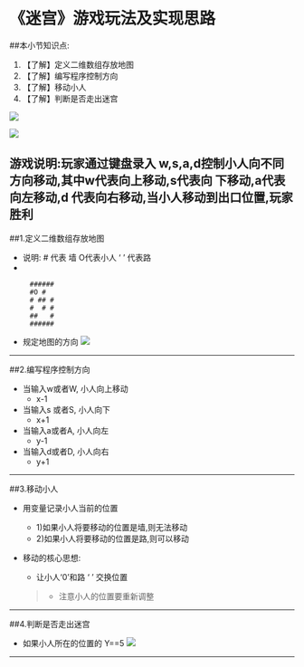 # 《迷宫》游戏玩法及实现思路
##本小节知识点:
1. 【了解】定义二维数组存放地图
2. 【了解】编写程序控制方向
3. 【了解】移动小人
4. 【了解】判断是否走出迷宫

![](http://7xj0kx.com1.z0.glb.clouddn.com/201410211453256ccff_550.jpg)

![](http://7xj0kx.com1.z0.glb.clouddn.com/res05_attpic_brief.jpg)

游戏说明:玩家通过键盘录入 w,s,a,d控制小人向不同方向移动,其中w代表向上移动,s代表向 下移动,a代表向左移动,d 代表向右移动,当小人移动到出口位置,玩家胜利
---

##1.定义二维数组存放地图
- 说明: # 代表 墙 O代表小人 ‘ ’ 代表路
-


```
     ######
     #O #
     # ## #
     #  # #
     ##   #
     ######
```
- 规定地图的方向
![](http://7xj0kx.com1.z0.glb.clouddn.com/Snip20150518_3.png)

---


##2.编写程序控制方向
- 当输入w或者W, 小人向上移动
    + x-1
- 当输入s 或者S, 小人向下
    + x+1
- 当输入a或者A, 小人向左
    + y-1
- 当输入d或者D, 小人向右
    + y+1
---

##3.移动小人
- 用变量记录小人当前的位置
    + 1)如果小人将要移动的位置是墙,则无法移动
    + 2)如果小人将要移动的位置是路,则可以移动

- 移动的核心思想:
    + 让小人‘0’和路 ‘ ’ 交换位置
    >+ 注意小人的位置要重新调整

---

##4.判断是否走出迷宫

- 如果小人所在的位置的 Y==5
![](http://7xj0kx.com1.z0.glb.clouddn.com/Snip20150518_4.png)

---
